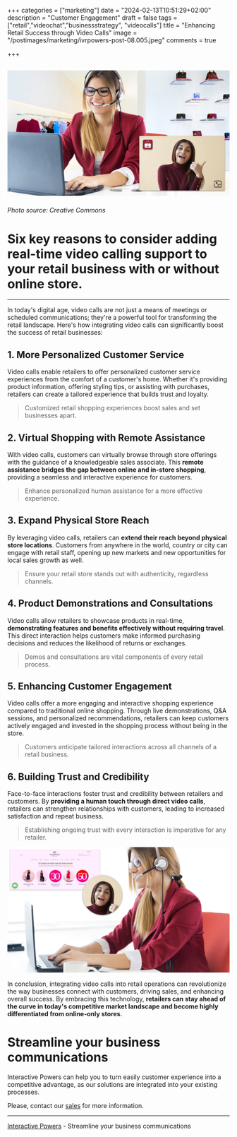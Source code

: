 +++
categories = ["marketing"]
date = "2024-02-13T10:51:29+02:00"
description = "Customer Engagement"
draft = false
tags = ["retail","videochat","businessstrategy", "videocalls"]
title = "Enhancing Retail Success through Video Calls"
image = "/postimages/marketing/ivrpowers-post-08.005.jpeg"
comments = true

+++

![Retail Video Calling](/postimages/marketing/ivrpowers-post-08.005.jpeg)
-------
###### Photo source: Creative Commons

# Six key reasons to consider adding real-time video calling support to your retail business with or without online store.
---

In today's digital age, video calls are not just a means of meetings or scheduled communications; they're a powerful tool for transforming the retail landscape. Here's how integrating video calls can significantly boost the success of retail businesses:

## 1. More Personalized Customer Service
Video calls enable retailers to offer personalized customer service experiences from the comfort of a customer's home. Whether it's providing product information, offering styling tips, or assisting with purchases, retailers can create a tailored experience that builds trust and loyalty.

> Customized retail shopping experiences boost sales and set businesses apart.

## 2. Virtual Shopping with Remote Assistance
With video calls, customers can virtually browse through store offerings with the guidance of a knowledgeable sales associate. This **remote assistance bridges the gap between online and in-store shopping**, providing a seamless and interactive experience for customers.

>  Enhance personalized human assistance for a more effective experience.

## 3. Expand Physical Store Reach
By leveraging video calls, retailers can **extend their reach beyond physical store locations**. Customers from anywhere in the world, country or city can engage with retail staff, opening up new markets and new opportunities for local sales growth as well.

> Ensure your retail store stands out with authenticity, regardless channels.

## 4. Product Demonstrations and Consultations
Video calls allow retailers to showcase products in real-time, **demonstrating features and benefits effectively without requiring travel**. This direct interaction helps customers make informed purchasing decisions and reduces the likelihood of returns or exchanges.

> Demos and consultations are vital components of every retail process.

## 5. Enhancing Customer Engagement
Video calls offer a more engaging and interactive shopping experience compared to traditional online shopping. Through live demonstrations, Q&A sessions, and personalized recommendations, retailers can keep customers actively engaged and invested in the shopping process without being in the store.

>  Customers anticipate tailored interactions across all channels of a retail business.

## 6. Building Trust and Credibility
Face-to-face interactions foster trust and credibility between retailers and customers. By **providing a human touch through direct video calls**, retailers can strengthen relationships with customers, leading to increased satisfaction and repeat business.

> Establishing ongoing trust with every interaction is imperative for any retailer.

![Retail Video Experience](/postimages/marketing/ivrpowers-post-08.014.jpeg)

In conclusion, integrating video calls into retail operations can revolutionize the way businesses connect with customers, driving sales, and enhancing overall success. By embracing this technology, **retailers can stay ahead of the curve in today's competitive market landscape and become highly differentiated from online-only stores**.

# Streamline your business communications
Interactive Powers can help you to turn easily customer experience into a competitive advantage, as our solutions are integrated into your existing processes.

Please, contact our [sales](https://interactivepowers.com/en/contact-us) for more information.

---
[Interactive Powers](http://www.ivrpowers.com/) - Streamline your business communications


